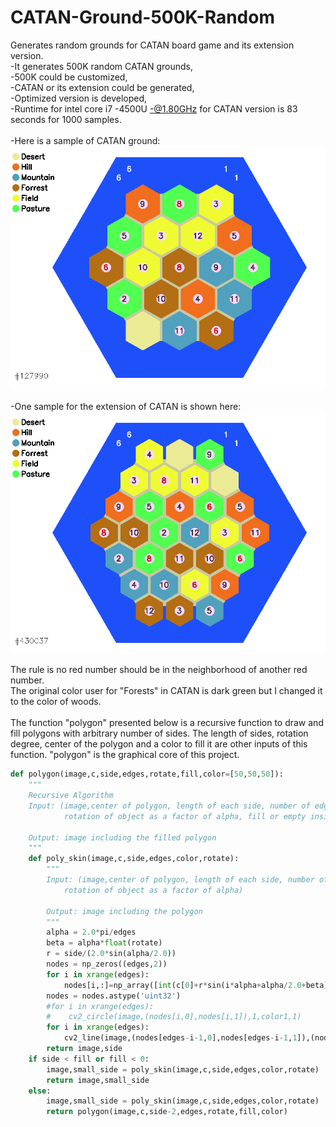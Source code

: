 # CATAN-Ground-500K-Random

Generates random grounds for CATAN board game and its extension version.  
-It generates 500K random CATAN grounds,  
-500K could be customized,  
-CATAN or its extension could be generated,  
-Optimized version is developed,  
-Runtime for intel core i7 -4500U -@1.80GHz for CATAN version is 83 seconds for 1000 samples.\
\
-Here is a sample of CATAN ground:  
![CATAN sample](images/CATAN_127990.PNG)
\
\
-One sample for the extension of CATAN is shown here:
![CATAN extension sample](images/CATAN_ext_430037.PNG)
  
The rule is no red number should be in the neighborhood of another red number.  
The original color user for "Forests" in CATAN is dark green but I changed it to the color of woods.  
\
The function "polygon" presented below is a recursive function to draw and fill polygons with arbitrary number of sides. The length of sides, rotation degree, center of the polygon and a color to fill it are other inputs of this function. "polygon" is the graphical core of this project.  
```python
def polygon(image,c,side,edges,rotate,fill,color=[50,50,50]):
    """
    Recursive Algorithm
    Input: (image,center of polygon, length of each side, number of edges, color of edges,
            rotation of object as a factor of alpha, fill or empty inside, color of filling)
            
    Output: image including the filled polygon
    """
    def poly_skin(image,c,side,edges,color,rotate):
        """
        Input: (image,center of polygon, length of each side, number of edges, color of edges,
            rotation of object as a factor of alpha)
           
        Output: image including the polygon
        """
        alpha = 2.0*pi/edges
        beta = alpha*float(rotate)
        r = side/(2.0*sin(alpha/2.0))
        nodes = np_zeros((edges,2))
        for i in xrange(edges):
            nodes[i,:]=np_array([int(c[0]+r*sin(i*alpha+alpha/2.0+beta)+0.5),int(c[1]+r*cos(i*alpha+alpha/2.0+beta)+0.5)])
        nodes = nodes.astype('uint32')
        #for i in xrange(edges):
        #    cv2_circle(image,(nodes[i,0],nodes[i,1]),1,color1,1)
        for i in xrange(edges):
            cv2_line(image,(nodes[edges-i-1,0],nodes[edges-i-1,1]),(nodes[edges-i-2,0],nodes[edges-i-2,1]),color,2)
        return image,side
    if side < fill or fill < 0:
        image,small_side = poly_skin(image,c,side,edges,color,rotate)
        return image,small_side
    else:
        image,small_side = poly_skin(image,c,side,edges,color,rotate)
        return polygon(image,c,side-2,edges,rotate,fill,color)
```
